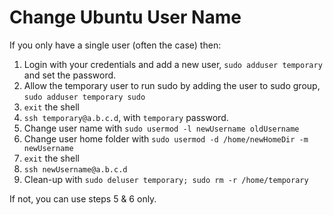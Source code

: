 # Change Ubuntu User Name

If you only have a single user (often the case) then:

1. Login with your credentials and add a new user, `sudo adduser temporary` and set the password.
2. Allow the temporary user to run sudo by adding the user to sudo group, `sudo adduser temporary sudo`
3. `exit` the shell
4. `ssh temporary@a.b.c.d`, with `temporary` password.
5. Change user name with `sudo usermod -l newUsername oldUsername`
6. Change user home folder with `sudo usermod -d /home/newHomeDir -m newUsername`
7. `exit` the shell
8. `ssh newUsername@a.b.c.d`
9. Clean-up with `sudo deluser temporary; sudo rm -r /home/temporary`

If not, you can use steps 5 & 6 only.
